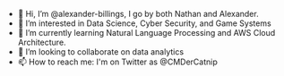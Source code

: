 - 👋 Hi, I’m @alexander-billings, I go by both Nathan and Alexander.
- 👀 I’m interested in Data Science, Cyber Security, and Game Systems
- 🌱 I’m currently learning Natural Language Processing and AWS Cloud Architecture.
- 💞️ I’m looking to collaborate on data analytics
- 📫 How to reach me: I'm on Twitter as @CMDerCatnip

<!---
alexander-billings/alexander-billings is a ✨ special ✨ repository because its `README.md` (this file) appears on your GitHub profile.
You can click the Preview link to take a look at your changes.
--->

